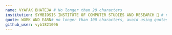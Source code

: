 ```yaml
---
name: VYAPAK BHATEJA # No longer than 28 characters
institution: SYMBIOSIS INSTITUTE OF COMPUTER STUDIES AND RESEARCH 🚩 # no longer than 58 characters
quote: WORK AND EARN# no longer than 100 characters, avoid using quotes(") to guarantee the format remains the same.
github_user: vyb1821096
---
```


